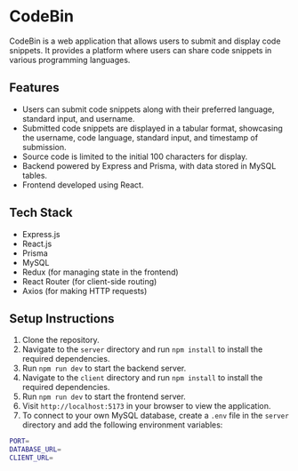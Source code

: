 # CodeBin

CodeBin is a web application that allows users to submit and display code snippets. It provides a platform where users can share code snippets in various programming languages.

## Features

- Users can submit code snippets along with their preferred language, standard input, and username.
- Submitted code snippets are displayed in a tabular format, showcasing the username, code language, standard input, and timestamp of submission.
- Source code is limited to the initial 100 characters for display.
- Backend powered by Express and Prisma, with data stored in MySQL tables.
- Frontend developed using React.

## Tech Stack

- Express.js
- React.js
- Prisma
- MySQL
- Redux (for managing state in the frontend)
- React Router (for client-side routing)
- Axios (for making HTTP requests)

## Setup Instructions

1. Clone the repository.
2. Navigate to the `server` directory and run `npm install` to install the required dependencies.
3. Run `npm run dev` to start the backend server.
4. Navigate to the `client` directory and run `npm install` to install the required dependencies.
5. Run `npm run dev` to start the frontend server.
6. Visit `http://localhost:5173` in your browser to view the application.
7. To connect to your own MySQL database, create a `.env` file in the `server` directory and add the following environment variables:

```bash
PORT=
DATABASE_URL=
CLIENT_URL=
```
